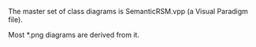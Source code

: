 The master set of class diagrams is SemanticRSM.vpp (a Visual Paradigm file).

Most *.png diagrams are derived from it.